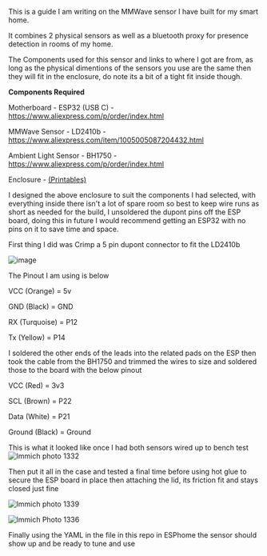 This is a guide I am writing on the MMWave sensor I have built for my smart home.

It combines 2 physical sensors as well as a bluetooth proxy for presence detection in rooms of my home.

The Components used for this sensor and links to where I got are from, as long as the physical dimentions of the sensors you use are the same then they will fit in the enclosure, do note its a bit of a tight fit inside though.

**Components Required**

Motherboard - ESP32 (USB C) - https://www.aliexpress.com/p/order/index.html

MMWave Sensor - LD2410b - https://www.aliexpress.com/item/1005005087204432.html

Ambient Light Sensor - BH1750 - https://www.aliexpress.com/p/order/index.html

Enclosure - [(Printables) ](https://www.printables.com/model/876849-presense-sensor-enclosure)

I designed the above enclosure to suit the components I had selected, with everything inside there isn't a lot of spare room so best to keep wire runs as short as needed for the build, I unsoldered the dupont pins off the ESP board, doing this in future I would recommend getting an ESP32 with no pins on it to save time and space.

First thing I did was Crimp a 5 pin dupont connector to fit the LD2410b

![image](https://github.com/Sharnyaaa/HASS-Presence/assets/73518453/65428451-3863-4a24-bc40-e6b60d7115b5)

The Pinout I am using is below

  VCC (Orange) = 5v
  
  GND (Black) = GND
  
  RX (Turquoise) = P12
  
  Tx (Yellow) = P14

I soldered the other ends of the leads into the related pads on the ESP then took the cable from the BH1750 and trimmed the wires to size and soldered those to the board with the below pinout

  VCC (Red) = 3v3
  
  SCL (Brown) = P22
  
  Data (White) = P21

  Ground (Black) = Ground

  This is what it looked like once I had both sensors wired up to bench test
![Immich photo 1332](https://github.com/Sharnyaaa/HASS-Presence/assets/73518453/8ce9a5c5-0660-4280-a665-e49168ab6617)

Then put it all in the case and tested a final time before using hot glue to secure the ESP board in place then attaching the lid, its friction fit and stays closed just fine

![Immich photo 1339](https://github.com/Sharnyaaa/HASS-Presence/assets/73518453/6d6a04c6-a431-4229-b0e8-0ce8d10ce60a)

![Immich Photo 1336](https://github.com/Sharnyaaa/HASS-Presence/assets/73518453/bf32d65b-1434-481a-a5e9-57011bd0a11c)

Finally using the YAML in the file in this repo in ESPhome the sensor should show up and be ready to tune and use
